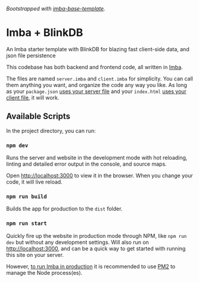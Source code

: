 _Bootstrapped with [imba-base-template](https://github.com/imba/imba-base-template)._

# Imba + BlinkDB
An Imba starter template with BlinkDB for blazing fast client-side data, and json file persistence

This codebase has both backend and frontend code, all written in [Imba](https://imba.io).

The files are named `server.imba` and `client.imba` for simplicity. You can call them anything you want, and organize the code any way you like. As long as your `package.json` [uses your server file](https://github.com/imba/imba-base-template/blob/main/package.json#L4-L6) and your `index.html` [uses your client file](https://github.com/imba/imba-base-template/blob/main/app/index.html#L12), it will work.


## Available Scripts

In the project directory, you can run:

### `npm dev`

Runs the server and website in the development mode with hot reloading, linting and detailed error output in the console, and source maps.

Open [http://localhost:3000](http://localhost:3000) to view it in the browser. When you change your code, it will live reload.

### `npm run build`

Builds the app for production to the `dist` folder.

### `npm run start`

Quickly fire up the website in production mode through NPM, like `npm run dev` but without any development settings. Will also run on [http://localhost:3000](http://localhost:3000), and can be a quick way to get started with running this site on your server.

However, [to run Imba in production](https://imba.io/guide/run-in-production) it is recommended to use [PM2](https://github.com/Unitech/pm2) to manage the Node process(es).
